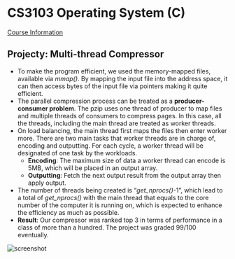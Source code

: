 # CS3103 Operating System (C) 
[Course Information](http://www.cityu.edu.hk/catalogue/ug/201617/course/CS3103.htm) 

## Projecty: Multi-thread Compressor
* To make the program efficient, we used the memory-mapped files, available via *mmap()*. By mapping the input file into the address space, it can then access bytes of the input file via pointers making it quite efficient.
* The parallel compression process can be treated as a **producer-consumer problem**. The pzip uses one thread of producer to map files and multiple threads of consumers to compress pages. In this case, all the threads, including the main thread are treated as worker threads.
* On load balancing, the main thread first maps the files then enter worker more. There are two main tasks that worker threads are in charge of, encoding and outputting. For each cycle, a worker thread will be designated of one task by the workloads.
	* **Encoding**: The maximum size of data a worker thread can encode is 5MB, which will be placed in an output array.
	* **Outputting**: Fetch the next output result from the output array then apply output.
* The number of threads being created is “*get_nprocs()*-1”, which lead to a total of *get_nprocs()* with the main thread that equals to the core number of the computer it is running on, which is expected to enhance the efficiency as much as possible.
* **Result**: Our compressor was ranked top 3 in terms of performance in a class of more than a hundred. The project was graded 99/100 eventually.

![screenshot](https://i.imgur.com/QPAMXEF.jpg)